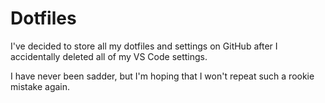# Dotfiles

I've decided to store all my dotfiles and settings on GitHub after I accidentally deleted all of my VS Code settings.

I have never been sadder, but I'm hoping that I won't repeat such a rookie mistake again.
